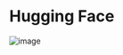 # Hugging Face

![image](https://github.com/user-attachments/assets/e9b07013-0d41-44d1-8f0a-fa04ba54fd7a)

